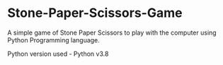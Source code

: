 # Stone-Paper-Scissors-Game
A simple game of Stone Paper Scissors to play with the computer using Python Programming language.

Python version used - Python v3.8
